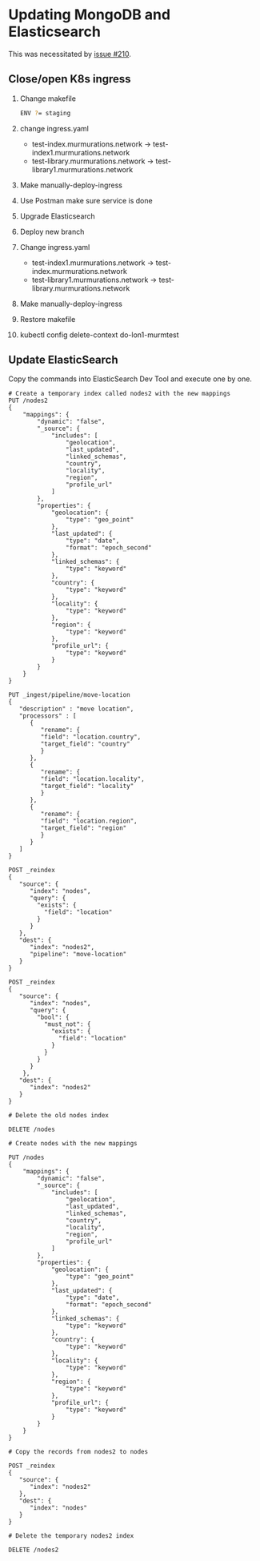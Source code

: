 # Updating MongoDB and Elasticsearch

This was necessitated by [issue #210](https://github.com/MurmurationsNetwork/MurmurationsServices/issues/210).

## Close/open K8s ingress

1. Change makefile

    ```bash
    ENV ?= staging
    ```

2. change ingress.yaml
   - test-index.murmurations.network -> test-index1.murmurations.network
   - test-library.murmurations.network -> test-library1.murmurations.network
3. Make manually-deploy-ingress
4. Use Postman make sure service is done
5. Upgrade Elasticsearch
6. Deploy new branch
7. Change ingress.yaml
   - test-index1.murmurations.network -> test-index.murmurations.network
   - test-library1.murmurations.network -> test-library.murmurations.network
8. Make manually-deploy-ingress
9. Restore makefile
10. kubectl config delete-context do-lon1-murmtest

## Update ElasticSearch

Copy the commands into ElasticSearch Dev Tool and execute one by one.

```elasticsearch
# Create a temporary index called nodes2 with the new mappings
PUT /nodes2
{
    "mappings": {
        "dynamic": "false",
        "_source": {
            "includes": [
                "geolocation",
                "last_updated",
                "linked_schemas",
                "country",
                "locality",
                "region",
                "profile_url"
            ]
        },
        "properties": {
            "geolocation": {
                "type": "geo_point"
            },
            "last_updated": {
                "type": "date",
                "format": "epoch_second"
            },
            "linked_schemas": {
                "type": "keyword"
            },
            "country": {
                "type": "keyword"
            },
            "locality": {
                "type": "keyword"
            },
            "region": {
                "type": "keyword"
            },
            "profile_url": {
                "type": "keyword"
            }
        }
    }
}

PUT _ingest/pipeline/move-location
{
   "description" : "move location",
   "processors" : [
      {
         "rename": {
         "field": "location.country",
         "target_field": "country"
         }
      },
      {
         "rename": {
         "field": "location.locality",
         "target_field": "locality"
         }
      },
      {
         "rename": {
         "field": "location.region",
         "target_field": "region"
         }
      }
   ]
}

POST _reindex
{
   "source": {
      "index": "nodes",
      "query": {
        "exists": {
          "field": "location"
        }
      }
   },
   "dest": {
      "index": "nodes2",
      "pipeline": "move-location"
   }
}

POST _reindex
{
   "source": {
      "index": "nodes",
      "query": {
        "bool": { 
          "must_not": {
            "exists": {
              "field": "location"
            }
          }
        }
      }
    },
   "dest": {
      "index": "nodes2"
   }
}

# Delete the old nodes index

DELETE /nodes

# Create nodes with the new mappings

PUT /nodes
{
    "mappings": {
        "dynamic": "false",
        "_source": {
            "includes": [
                "geolocation",
                "last_updated",
                "linked_schemas",
                "country",
                "locality",
                "region",
                "profile_url"
            ]
        },
        "properties": {
            "geolocation": {
                "type": "geo_point"
            },
            "last_updated": {
                "type": "date",
                "format": "epoch_second"
            },
            "linked_schemas": {
                "type": "keyword"
            },
            "country": {
                "type": "keyword"
            },
            "locality": {
                "type": "keyword"
            },
            "region": {
                "type": "keyword"
            },
            "profile_url": {
                "type": "keyword"
            }
        }
    }
}

# Copy the records from nodes2 to nodes

POST _reindex
{
   "source": {
      "index": "nodes2"
   },
   "dest": {
      "index": "nodes"
   }
}

# Delete the temporary nodes2 index

DELETE /nodes2
```
